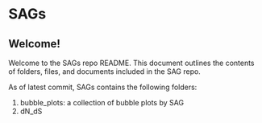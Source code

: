 # SAGs

## Welcome!

Welcome to the SAGs repo README. This document outlines the contents of folders, files, and documents included in the SAG repo.

As of latest commit, SAGs contains the following folders:

1. bubble_plots: a collection of bubble plots by SAG
2. dN_dS